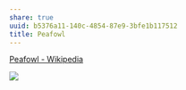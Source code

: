 ```yaml
---
share: true
uuid: b5376a11-140c-4854-87e9-3bfe1b117512
title: Peafowl
---
```

[Peafowl - Wikipedia](https://en.wikipedia.org/wiki/Peafowl)

![](https://upload.wikimedia.org/wikipedia/commons/thumb/c/c5/Peacock_Plumage.jpg/1920px-Peacock_Plumage.jpg)